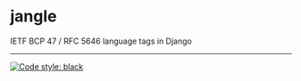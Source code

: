 # jangle
IETF BCP 47 / RFC 5646 language tags in Django

---

[![Code style: black](https://img.shields.io/badge/code%20style-black-000000.svg)](https://github.com/psf/black)
